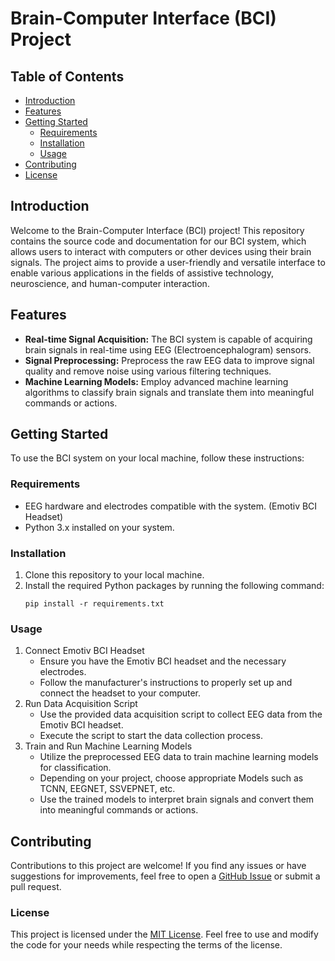 # Brain-Computer Interface (BCI) Project
## Table of Contents
- [Introduction](#introduction)
- [Features](#features)
- [Getting Started](#getting-started)
  - [Requirements](#requirements)
  - [Installation](#installation)
  - [Usage](#usage)
- [Contributing](#contributing)
- [License](#license)

## Introduction
Welcome to the Brain-Computer Interface (BCI) project! This repository contains the source code and documentation for our BCI system, which allows users to interact with computers or other devices using their brain signals. The project aims to provide a user-friendly and versatile interface to enable various applications in the fields of assistive technology, neuroscience, and human-computer interaction.

## Features
- **Real-time Signal Acquisition:** The BCI system is capable of acquiring brain signals in real-time using EEG (Electroencephalogram) sensors.
- **Signal Preprocessing:** Preprocess the raw EEG data to improve signal quality and remove noise using various filtering techniques.
- **Machine Learning Models:** Employ advanced machine learning algorithms to classify brain signals and translate them into meaningful commands or actions.

## Getting Started
To use the BCI system on your local machine, follow these instructions:

### Requirements
- EEG hardware and electrodes compatible with the system. (Emotiv BCI Headset)
- Python 3.x installed on your system.

### Installation
1. Clone this repository to your local machine.
2. Install the required Python packages by running the following command:
   ```
   pip install -r requirements.txt
### Usage
1. Connect Emotiv BCI Headset
   - Ensure you have the Emotiv BCI headset and the necessary electrodes.
   - Follow the manufacturer's instructions to properly set up and connect the headset to your computer.
2. Run Data Acquisition Script
   - Use the provided data acquisition script to collect EEG data from the Emotiv BCI headset.
   - Execute the script to start the data collection process.
3. Train and Run Machine Learning Models
   - Utilize the preprocessed EEG data to train machine learning models for classification.
   - Depending on your project, choose appropriate Models such as TCNN, EEGNET, SSVEPNET, etc.
   - Use the trained models to interpret brain signals and convert them into meaningful commands or actions.

## Contributing
Contributions to this project are welcome! If you find any issues or have suggestions for improvements, feel free to open a [GitHub Issue](https://github.com/RoboBrain23/brain-computer-interface/issues) or submit a pull request.

### License
This project is licensed under the [MIT License](./LICENSE). Feel free to use and modify the code for your needs while respecting the terms of the license.

